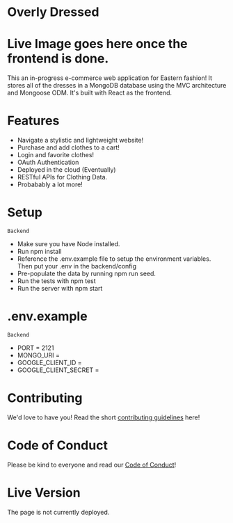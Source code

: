 # Overly Dressed 

# Live Image goes here once the frontend is done. 

This an in-progress e-commerce web application for Eastern fashion!
It stores all of the dresses in a MongoDB database using the MVC architecture and Mongoose ODM.
It's built with React as the frontend.

# Features
* Navigate a stylistic and lightweight website!
* Purchase and add clothes to a cart!
* Login and favorite clothes!
* OAuth Authentication
* Deployed in the cloud (Eventually)
* RESTful APIs for Clothing Data.
* Probabably a lot more!

# Setup
```Backend```
* Make sure you have Node installed. 
* Run npm install
* Reference the .env.example file to setup the environment variables. Then put your .env in the backend/config
* Pre-populate the data by running npm run seed.
* Run the tests with npm test
* Run the server with npm start

# .env.example
```Backend```
* PORT = 2121
* MONGO_URI =
* GOOGLE_CLIENT_ID = 
* GOOGLE_CLIENT_SECRET = 

# Contributing
We'd love to have you! Read the short [contributing guidelines](CONTRIBUTING.md) here!

# Code of Conduct
Please be kind to everyone and read our [Code of Conduct](CODE_OF_CONDUCT.md)!

# Live Version
The page is not currently deployed. 







